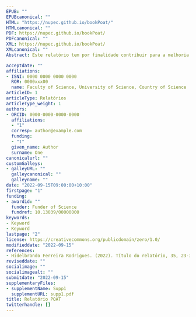 ```yaml
---
EPUB: ""
EPUBcanonical: ""
HTML: "https://nupec.github.io/bookPoat/"
HTMLcanonical: ""
PDF: https://nupec.github.io/bookPoat/
PDFcanonical: ""
XML: https://nupec.github.io/bookPoat/
XMLcanonical: ""
Abstract: Este relatório tem por finalidade contribuir para a melhoria das metodologias de monitorização no âmbito dos PIICIE (perspetiva passada e futura), combinando indicadores quantitativos e qualitativos. E também definir “orientações para uma monitorização balanceada e consequente – como selecionar, recolher e equilibrar a necessidade de ter indicadores padronizados e indicadores de contexto?”

acceptdate: ""
affiliations:
- ISNI: 0000 0000 0000 0000
  ROR: 0000xxx00
  name: Faculty of Science, University of Science, Country of Science
articleID: 1
articleType: Relatórios
articleType_weight: 1
authors:
- ORCID: 0000-0000-0000-0000
  affiliations:
  - "1"
  corresp: author@example.com
  funding:
  - "1"
  given_name: Author
  surname: One
canonicalurl: ""
customGalleys:
- galleyURL: ""
  galleycanonical: ""
  galleyname: ""
date: "2022-09-15T09:00:00+10:00"
firstpage: "1"
funding:
- awardid: ""
  funder: Funder of Science
  fundref: 10.13039/00000000
keywords:
- Keyword
- Keyword
lastpage: "2"
license: https://creativecommons.org/publicdomain/zero/1.0/
modifieddate: "2022-09-15"
references:
- Hidelbrando Ferreira Rodrigues. (2022). Título do relatório, 35, 23-35. https://nupec.github.io/bookPoat/
reviseddate: ""
socialimage: ""
socialimagealt: ""
submitdate: "2022-09-15"
supplementaryFiles:
- supplementName: Supp1
  supplementURL: supp1.pdf
title: Relatório POAT
twitterhandle: []
---
```


